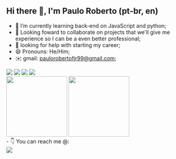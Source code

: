 ## Hi there 👋, I'm Paulo Roberto (pt-br, en)
- 🌱 I’m currently learning back-end on JavaScript and python; 
- 🤝 Looking foward to collaborate on projects that we'll give me experience so I can be a even better professional;
- 🤔 looking for help with starting my career; 
- 😄 Pronouns: He/Him;
- ✉️ gmail: paulorobertofjr99@gmail.com;
<div>
  <img src="https://img.shields.io/badge/JavaScript-323330?style=for-the-badge&logo=javascript&logoColor=F7DF1E">
  <img src="https://img.shields.io/badge/Python-14354C?style=for-the-badge&logo=python&logoColor=white">
  <img src="https://img.shields.io/badge/CSS3-1572B6?style=for-the-badge&logo=css3&logoColor=white" id="css3">
  <img src="https://img.shields.io/badge/HTML5-E34F26?style=for-the-badge&logo=html5&logoColor=white" id="html5"><br>
  <img height="160em" src="https://github-readme-stats.vercel.app/api/top-langs?username=Oklard&show_icons=true&theme=onedark&locale=en&layout=compact">
  <img height="160em" src="https://github-readme-stats.vercel.app/api?username=Oklard&show_icons=true&theme=onedark&locale=en&layout=compact%27">
</div>
- 👇  You can reach me @:
  <div>
    <a href='https://www.linkedin.com/in/pauloroberto99/'><img align='center' alt'Linkedinlogo' src ='https://img.shields.io/badge/LinkedIn-0077B5?style=for-the-badge&logo=linkedin&logoColor=white' target='_blank'/></a>
  </div>
